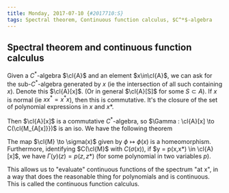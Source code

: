 ```yaml
---
title: Monday, 2017-07-10 {#2017710:S}
tags: Spectral theorem, Continuous function calculus, $C^*$-algebra
---
```

Spectral theorem and continuous function calculus
-------------------------------------------------

Given a $C^*$-algebra $\cl{A}$ and an element $x\in\cl{A}$, we can ask
for the sub-$C^*$-algebra generated by $x$ (ie the intersection of all
such containing $x$). Denote this $\cl{A}[x]$. (Or in general
$\cl{A}[S]$ for some $S\subset A$). If $x$ is normal (ie $xx^* = x^*x$),
then this is commutative. It's the closure of the set of polynomial
expressions in $x$ and $x*$.

Then $\cl{A}[x]$ is a commutative $C^*$-algebra, so
$\Gamma : \cl{A}[x] \to C(\cl{M_{A[x]}})$ is an iso. We have the
following theorem

The map $\cl{M} \to \sigma(x)$ given by $\phi \mapsto \phi(x)$ is a
homeomorphism. Furthermore, identifying $C(\cl{M}$ with $C(\sigma(x))$,
if $y = p(x,x*) \in \cl{A}[x]$, we have $\Gamma(y)(z) = p(z,z*)$ (for
some polynomial in two variables $p$).

This allows us to "evaluate" continuous functions of the spectrum "at
x", in a way that does the reasonable thing for polynomials and is
continuous. This is called the continuous function calculus.
